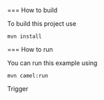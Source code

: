 <!--
SPDX-FileCopyrightText: 2024 NOI Techpark <digital@noi.bz.it>

SPDX-License-Identifier: CC0-1.0
-->

=== How to build

To build this project use

    mvn install

=== How to run

You can run this example using

    mvn camel:run
    

Trigger